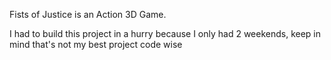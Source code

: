 Fists of Justice is an Action 3D Game.

I had to build this project in a hurry because I only had 2 weekends, keep in mind that's not my best project code wise
